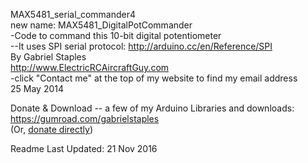 MAX5481_serial_commander4  
new name: MAX5481_DigitalPotCommander  
-Code to command this 10-bit digital potentiometer  
--It uses SPI serial protocol:  http://arduino.cc/en/Reference/SPI  
By Gabriel Staples  
http://www.ElectricRCAircraftGuy.com   
-click "Contact me" at the top of my website to find my email address  
25 May 2014  

Donate & Download -- a few of my Arduino Libraries and downloads:  https://gumroad.com/gabrielstaples  
(Or, [donate directly](http://www.electricrcaircraftguy.com/2016/01/contribute.html))  

Readme Last Updated: 21 Nov 2016  

